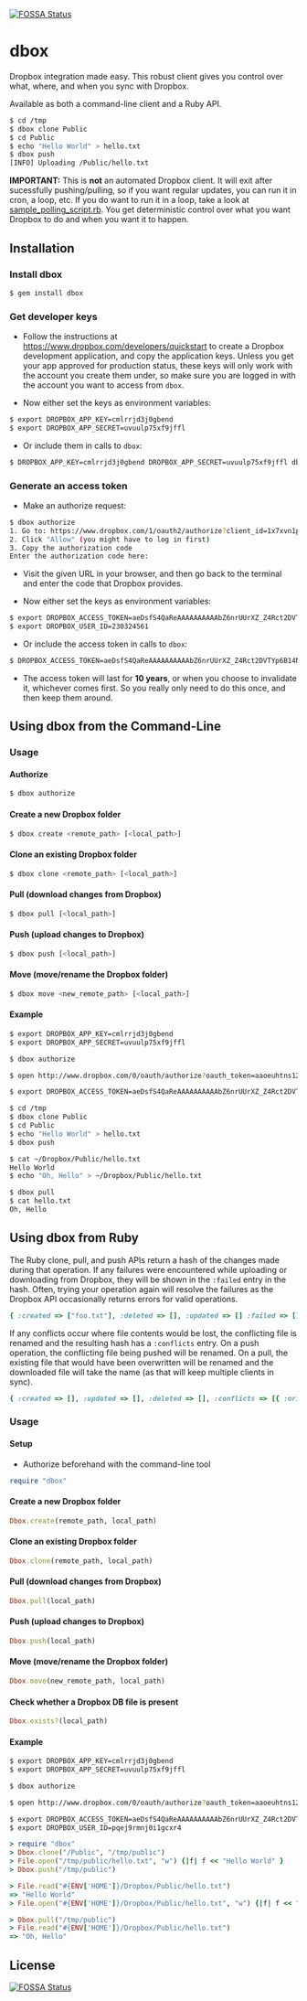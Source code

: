 [![FOSSA Status](https://app.fossa.com/api/projects/git%2Bgithub.com%2Fspatten%2Fdbox.svg?type=shield)](https://app.fossa.com/projects/git%2Bgithub.com%2Fspatten%2Fdbox?ref=badge_shield)

dbox
====

Dropbox integration made easy. This robust client gives you control over what, where, and when you sync with Dropbox.

Available as both a command-line client and a Ruby API.

```sh
$ cd /tmp
$ dbox clone Public
$ cd Public
$ echo "Hello World" > hello.txt
$ dbox push
[INFO] Uploading /Public/hello.txt
```

**IMPORTANT:** This is **not** an automated Dropbox client. It will exit after sucessfully pushing/pulling, so if you want regular updates, you can run it in cron, a loop, etc. If you do want to run it in a loop, take a look at [sample_polling_script.rb](http://github.com/kenpratt/dbox/blob/master/sample_polling_script.rb). You get deterministic control over what you want Dropbox to do and when you want it to happen.


Installation
------------

### Install dbox

```sh
$ gem install dbox
```

### Get developer keys

* Follow the instructions at https://www.dropbox.com/developers/quickstart to create a Dropbox development application, and copy the application keys. Unless you get your app approved for production status, these keys will only work with the account you create them under, so make sure you are logged in with the account you want to access from ```dbox```.

* Now either set the keys as environment variables:

```sh
$ export DROPBOX_APP_KEY=cmlrrjd3j0gbend
$ export DROPBOX_APP_SECRET=uvuulp75xf9jffl
```

* Or include them in calls to ```dbox```:

```sh
$ DROPBOX_APP_KEY=cmlrrjd3j0gbend DROPBOX_APP_SECRET=uvuulp75xf9jffl dbox ...
```
### Generate an access token

* Make an authorize request:

```sh
$ dbox authorize
1. Go to: https://www.dropbox.com/1/oauth2/authorize?client_id=1x7xvn1pvas3a3&response_type=code
2. Click "Allow" (you might have to log in first)
3. Copy the authorization code
Enter the authorization code here:
```

* Visit the given URL in your browser, and then go back to the terminal and enter the code that Dropbox provides.

* Now either set the keys as environment variables:

```sh
$ export DROPBOX_ACCESS_TOKEN=aeDsfS4QaReAAAAAAAAAAbZ6nrUUrXZ_Z4Rct2DVTYp6B14N-qiz189gm2VHQqvD
$ export DROPBOX_USER_ID=230324561
```

* Or include the access token in calls to ```dbox```:

```sh
$ DROPBOX_ACCESS_TOKEN=aeDsfS4QaReAAAAAAAAAAbZ6nrUUrXZ_Z4Rct2DVTYp6B14N-qiz189gm2VHQqvD dbox ...
```

* The access token will last for **10 years**, or when you choose to invalidate it, whichever comes first. So you really only need to do this once, and then keep them around.


Using dbox from the Command-Line
--------------------------------

### Usage

#### Authorize

```sh
$ dbox authorize
```

#### Create a new Dropbox folder

```sh
$ dbox create <remote_path> [<local_path>]
```

#### Clone an existing Dropbox folder

```sh
$ dbox clone <remote_path> [<local_path>]
```

#### Pull (download changes from Dropbox)

```sh
$ dbox pull [<local_path>]
```

#### Push (upload changes to Dropbox)

```sh
$ dbox push [<local_path>]
```

#### Move (move/rename the Dropbox folder)

```sh
$ dbox move <new_remote_path> [<local_path>]
```

#### Example

```sh
$ export DROPBOX_APP_KEY=cmlrrjd3j0gbend
$ export DROPBOX_APP_SECRET=uvuulp75xf9jffl
```

```sh
$ dbox authorize
```

```sh
$ open http://www.dropbox.com/0/oauth/authorize?oauth_token=aaoeuhtns123456
```

```sh
$ export DROPBOX_ACCESS_TOKEN=aeDsfS4QaReAAAAAAAAAAbZ6nrUUrXZ_Z4Rct2DVTYp6B14N-qiz189gm2VHQqvD
```

```sh
$ cd /tmp
$ dbox clone Public
$ cd Public
$ echo "Hello World" > hello.txt
$ dbox push
```

```sh
$ cat ~/Dropbox/Public/hello.txt
Hello World
$ echo "Oh, Hello" > ~/Dropbox/Public/hello.txt
```

```sh
$ dbox pull
$ cat hello.txt
Oh, Hello
```

Using dbox from Ruby
--------------------

The Ruby clone, pull, and push APIs return a hash of the changes made during that operation. If any failures were encountered while uploading or downloading from Dropbox, they will be shown in the ```:failed``` entry in the hash. Often, trying your operation again will resolve the failures as the Dropbox API occasionally returns errors for valid operations.

```ruby
{ :created => ["foo.txt"], :deleted => [], :updated => [] :failed => [] }
```

If any conflicts occur where file contents would be lost, the conflicting file is renamed and the resulting hash has a ```:conflicts``` entry. On a push operation, the conflicting file being pushed will be renamed. On a pull, the existing file that would have been overwritten will be renamed and the downloaded file will take the name (as that will keep multiple clients in sync).

```ruby
{ :created => [], :updated => [], :deleted => [], :conflicts => [{ :original => "foo.txt", :renamed => "foo (1).txt" }], :failed => [] }
```

### Usage

#### Setup

* Authorize beforehand with the command-line tool

```ruby
require "dbox"
```

#### Create a new Dropbox folder

```ruby
Dbox.create(remote_path, local_path)
```

#### Clone an existing Dropbox folder

```ruby
Dbox.clone(remote_path, local_path)
```

#### Pull (download changes from Dropbox)

```ruby
Dbox.pull(local_path)
```

#### Push (upload changes to Dropbox)

```ruby
Dbox.push(local_path)
```

#### Move (move/rename the Dropbox folder)

```ruby
Dbox.move(new_remote_path, local_path)
```

#### Check whether a Dropbox DB file is present

```ruby
Dbox.exists?(local_path)
```

#### Example

```sh
$ export DROPBOX_APP_KEY=cmlrrjd3j0gbend
$ export DROPBOX_APP_SECRET=uvuulp75xf9jffl
```

```sh
$ dbox authorize
```

```sh
$ open http://www.dropbox.com/0/oauth/authorize?oauth_token=aaoeuhtns123456
```

```sh
$ export DROPBOX_ACCESS_TOKEN=aeDsfS4QaReAAAAAAAAAAbZ6nrUUrXZ_Z4Rct2DVTYp6B14N-qiz189gm2VHQqvD
$ export DROPBOX_USER_ID=pqej9rmnj0i1gcxr4
```

```ruby
> require "dbox"
> Dbox.clone("/Public", "/tmp/public")
> File.open("/tmp/public/hello.txt", "w") {|f| f << "Hello World" }
> Dbox.push("/tmp/public")

> File.read("#{ENV['HOME']}/Dropbox/Public/hello.txt")
=> "Hello World"
> File.open("#{ENV['HOME']}/Dropbox/Public/hello.txt", "w") {|f| f << "Oh, Hello" }

> Dbox.pull("/tmp/public")
> File.read("#{ENV['HOME']}/Dropbox/Public/hello.txt")
=> "Oh, Hello"
```


## License
[![FOSSA Status](https://app.fossa.com/api/projects/git%2Bgithub.com%2Fspatten%2Fdbox.svg?type=large)](https://app.fossa.com/projects/git%2Bgithub.com%2Fspatten%2Fdbox?ref=badge_large)
